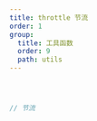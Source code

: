 ```yaml
---
title: throttle 节流
order: 1
group:
  title: 工具函数
  order: 9
  path: utils
---
```



```jsx



// 节流



```

